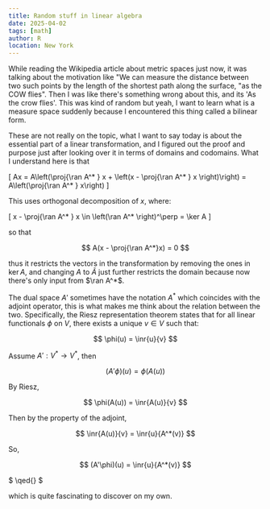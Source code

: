 ```yaml
---
title: Random stuff in linear algebra
date: 2025-04-02
tags: [math]
author: R
location: New York
---
```


While reading the Wikipedia article about metric spaces just now, it was talking about the motivation like "We can measure the distance between two such points by the length of the shortest path along the surface, "as the COW flies". Then I was like there's something wrong about this, and its 'As the crow flies'. This was kind of random but yeah, I want to learn what is a measure space suddenly because I encountered this thing called a bilinear form.

These are not really on the topic, what I want to say today is about the essential part of a linear transformation, and I figured out the proof and purpose just after looking over it in terms of domains and codomains. What I understand here is that

\[
Ax = A\left(\proj{\ran A^* } x + \left(x - \proj{\ran A^* } x \right)\right) = A\left(\proj{\ran A^* } x\right)
\]

This uses orthogonal decomposition of $x$, where:

\[
x - \proj{\ran A^* } x \in \left(\ran A^* \right)^\perp = \ker A
\]

so that 

$$
A(x - \proj{\ran A^*}x) = 0
$$

thus it restricts the vectors in the transformation by removing the ones in $\ker A$, and changing $A$ to $\tilde{A}$ just further restricts the domain because now there's only input from $\ran A^*$.

The dual space $A'$  sometimes have the notation $A^*$ which coincides with the adjoint operator, this is what makes me think about the relation between the two. Specifically, the Riesz representation theorem states that for all linear functionals $\phi$ on $V$, there exists a unique $v \in V$ such that:

$$
\phi(u) = \inr{u}{v}
$$

Assume $A': V^* \to V^*$, then

$$
(A'\phi)(u) = \phi(A(u))
$$

By Riesz,

$$
\phi(A(u)) = \inr{A(u)}{v}
$$

Then by the property of the adjoint,

$$
\inr{A(u)}{v} = \inr{u}{A^*(v)}
$$

So,

$$
(A'\phi)(u) = \inr{u}{A^*(v)}
$$

$
\qed{}
$

which is quite fascinating to discover on my own.